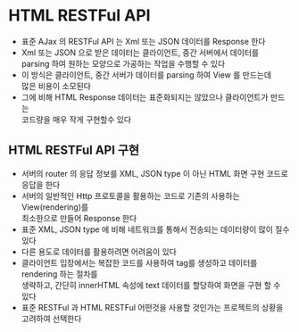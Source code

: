 # HTML RESTFul API

- 표준 AJax 의 RESTFul API 는 Xml 또는 JSON 데이터를 Response 한다
- Xml 또는 JSON 으로 받은 데이터는 클라이언트, 중간 서버에서 데이터를  
  parsing 하여 원하는 모양으로 가공하는 작업을 수행할 수 있다
- 이 방식은 클라이언트, 중간 서버가 데이터를 parsing 하여 View 를 만드는데  
  많은 비용이 소모된다
- 그에 비해 HTML Response 데이터는 표준화되지는 않았으나 클라이언트가 만드는  
  코드량을 매우 작게 구현할수 있다

## HTML RESTFul API 구현

- 서버의 router 의 응답 정보를 XML, JSON type 이 아닌 HTML 화면 구현 코드로 응답을 한다
- 서버의 일반적인 Http 프로토콜을 활용하는 코드로 기존의 사용하는 View(rendering)를  
  최소한으로 만들어 Response 한다
- 표준 XML, JSON type 에 비해 네트워크를 통해서 전송되는 데이터량이 많이 질수 있다
- 다른 용도로 데이터를 활용하려면 어려움이 있다
- 클라이언트 입장에서는 복잡한 코드를 사용하여 tag를 생성하고 데이터를 rendering 하는 절차를  
  생략하고, 간단히 innerHTML 속성에 text 데이터를 할당하여 화면을 구현 할 수 있다
- 표준 RESTFul 과 HTML RESTFul 어떤것을 사용할 것인가는 프로젝트의 상황을 고려하여 선택한다
